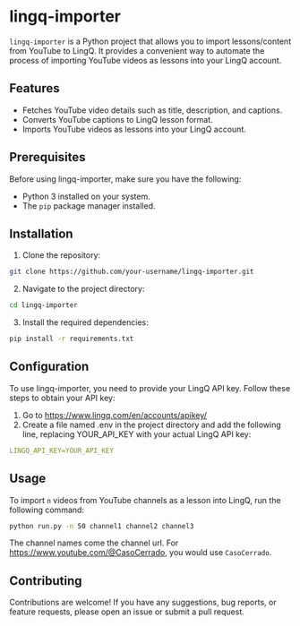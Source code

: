 # lingq-importer

`lingq-importer` is a Python project that allows you to import lessons/content from YouTube to LingQ. It provides a convenient way to automate the process of importing YouTube videos as lessons into your LingQ account.

## Features

- Fetches YouTube video details such as title, description, and captions.
- Converts YouTube captions to LingQ lesson format.
- Imports YouTube videos as lessons into your LingQ account.

## Prerequisites

Before using lingq-importer, make sure you have the following:

- Python 3 installed on your system.
- The `pip` package manager installed.

## Installation

1. Clone the repository:

```bash
git clone https://github.com/your-username/lingq-importer.git
```

2. Navigate to the project directory:

```bash
cd lingq-importer
```

3. Install the required dependencies:

```bash
pip install -r requirements.txt
```

## Configuration

To use lingq-importer, you need to provide your LingQ API key. Follow these steps to obtain your API key:

1. Go to https://www.lingq.com/en/accounts/apikey/
2. Create a file named .env in the project directory and add the following line, replacing YOUR_API_KEY with your actual LingQ API key:

```yml
LINGQ_API_KEY=YOUR_API_KEY
```

## Usage

To import `n` videos from YouTube channels as a lesson into LingQ, run the following command:

```bash
python run.py -n 50 channel1 channel2 channel3
```

The channel names come the channel url. For https://www.youtube.com/@CasoCerrado, you would use `CasoCerrado`.

## Contributing

Contributions are welcome! If you have any suggestions, bug reports, or feature requests, please open an issue or submit a pull request.
